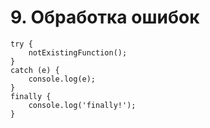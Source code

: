 # 9. Обработка ошибок

```
try {
    notExistingFunction();
}
catch (e) {
    console.log(e);
}
finally {
    console.log('finally!');
}
```